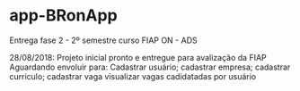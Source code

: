 # app-BRonApp
Entrega fase 2 - 2º semestre curso FIAP ON - ADS

28/08/2018: Projeto inicial pronto e entregue para avalização da FIAP
Aguardando envoluir para:
Cadastrar usuário;
cadastrar empresa;
cadastrar curriculo;
cadastrar vaga
visualizar vagas cadidatadas por usuário
